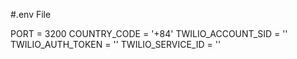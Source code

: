 #.env File

PORT = 3200
COUNTRY_CODE = '+84'
TWILIO_ACCOUNT_SID = ''
TWILIO_AUTH_TOKEN = ''
TWILIO_SERVICE_ID = ''
